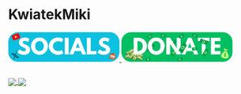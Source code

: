 # KwiatekMiki
<table border="0" align="center">
	<tr>
		<a href="./SOCIALS.md">
			<img src="./files/socials.png" width="225px">
		</a>
	</tr>
	<tr>
		<a href="./DONATE.md">
			<img src="./files/donate.png" width="225px">
		</a>
	</tr>
</table>

<table border="0" align="center">
	<tr>
		<a href="./SOCIALS.md">
			<img height="125px" align="center" src="https://github-readme-stats.vercel.app/api?username=kwiatekmiki&theme=nightowl" />
		</a>
	</tr>
	<tr>
		<a href="./DONATE.md">
			<img wdith="120px" align="center" src="https://github-readme-stats.vercel.app/api/top-langs/?username=kwiatekmiki&theme=nightowl" />
		</a>
	</tr>
</table>

<!-- ## Contributor of:
[<img src="https://raw.githubusercontent.com/GitJestGit/imgs/contributorimgs/SkEditorPlus.png" width=15% />](https://github.com/NotroDev/SkEditorPlus) -->